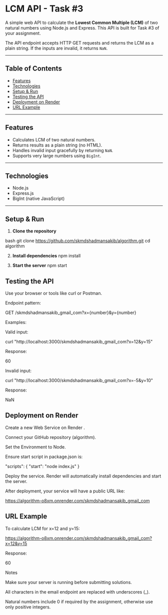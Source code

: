 # LCM API - Task #3

A simple web API to calculate the **Lowest Common Multiple (LCM)** of two natural numbers using Node.js and Express. This API is built for Task #3 of your assignment.

The API endpoint accepts HTTP GET requests and returns the LCM as a plain string. If the inputs are invalid, it returns `NaN`.

---

## Table of Contents

- [Features](#features)  
- [Technologies](#technologies)  
- [Setup & Run](#setup--run)  
- [Testing the API](#testing-the-api)  
- [Deployment on Render](#deployment-on-render)  
- [URL Example](#url-example)  

---

## Features

- Calculates LCM of two natural numbers.
- Returns results as a plain string (no HTML).
- Handles invalid input gracefully by returning `NaN`.
- Supports very large numbers using `BigInt`.

---

## Technologies

- Node.js
- Express.js
- BigInt (native JavaScript)

---

## Setup & Run

1. **Clone the repository**

bash
git clone https://github.com/skmdshadmansakib/algorithm.git
cd algorithm

2. **Install dependencies**
npm install

3. **Start the server**
npm start

## Testing the API
Use your browser or tools like curl or Postman.

Endpoint pattern:

GET /skmdshadmansakib_gmail_com?x={number}&y={number}


Examples:

Valid input:

curl "http://localhost:3000/skmdshadmansakib_gmail_com?x=12&y=15"


Response:

60


Invalid input:

curl "http://localhost:3000/skmdshadmansakib_gmail_com?x=-5&y=10"


Response:

NaN

## Deployment on Render

Create a new Web Service on Render
.

Connect your GitHub repository (algorithm).

Set the Environment to Node.

Ensure start script in package.json is:

"scripts": {
  "start": "node index.js"
}


Deploy the service. Render will automatically install dependencies and start the server.

After deployment, your service will have a public URL like:

https://algorithm-o8xm.onrender.com/skmdshadmansakib_gmail_com

## URL Example

To calculate LCM for x=12 and y=15:

https://algorithm-o8xm.onrender.com/skmdshadmansakib_gmail_com?x=12&y=15


Response:

60

Notes

Make sure your server is running before submitting solutions.

All characters in the email endpoint are replaced with underscores (_).

Natural numbers include 0 if required by the assignment, otherwise use only positive integers.
